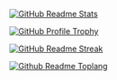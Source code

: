 [![GitHub Readme Stats](https://github-readme-stats.vercel.app/api?username=nsylke&show_icons=true&theme=nord&include_all_commits=true)](nsylke)

[![GitHub Profile Trophy](https://github-profile-trophy.vercel.app/?username=nsylke&row=1&theme=nord)](nsylke)

[![GitHub Readme Streak](https://github-readme-streak-stats.herokuapp.com/?user=nsylke&theme=nord)](nsylke)

[![Github Readme Toplang](https://github-readme-stats.vercel.app/api/top-langs?username=nsylke&layout=compact&langs_count=10&hide=html,css&theme=nord)](nsylke)
